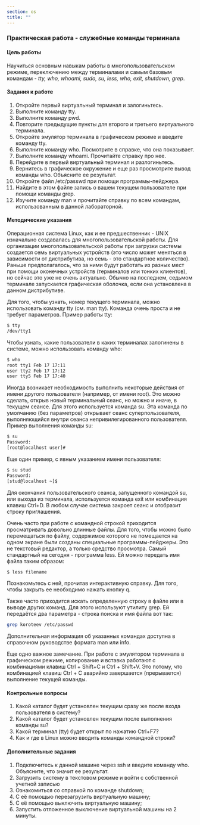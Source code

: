 ```yaml
---
section: os
title: ""
---
```



### Практическая работа - служебные команды терминала


#### Цель работы

Научиться основным навыкам работы в многопользовательском режиме, переключению между терминалами и самым базовым командам - _tty, who, whoami, sudo, su, less, who, exit, shutdown, grep_.


#### Задания к работе



1. Откройте первый виртуальный терминал и залогиньтесь.
2. Выполните команду tty.
3. Выполните команду pwd.
4. Повторите предыдущие пункты для второго и третьего виртуального терминала.
5. Откройте эмулятор терминала в графическом режиме и введите команду tty.
6. Выполните команду who. Посмотрите в справке, что она показывает.
7. Выполните команду whoami. Прочитайте справку про нее. 
8. Перейдите в первый виртуальный терминал и разлогиньтесь.
9. Вернитесь в графическое окружение и еще раз просмотрите вывод команды who. Объясните ее результат.
10.  Откройте файл /etc/passwd при помощи программы-пейджера.
11. Найдите в этом файле запись о вашем текущем пользователе при помощи команды grep.
12. Изучите команду man и прочитайте справку по всем командам, использованным в данной лабораторной.


#### Методические указания

Операционная система Linux, как и ее предшественник - UNIX изначально создавалась для многопользовательской работы. Для организации многопользовательской работы при загрузки системы создается семь виртуальных устройств (это число может меняться в зависимости от дистрибутива, но семь - это стандартное количество). Раньше предполагалось, что за ними будут работать из разных мест при помощи оконечных устройств (терминалов или тонких клиентов), но сейчас это уже не очень актуально. Обычно на последнем, седьмом терминале запускается графическая оболочка, если она установлена в данном дистрибутиве.

Для того, чтобы узнать, номер текущего терминала, можно использовать команду tty (см. man tty). Команда очень проста и не требует параметров. Пример работы tty:


```bash
$ tty  
/dev/tty1
```

Чтобы узнать, какие пользователи в каких терминалах залогинены в системе, можно использовать команду who:

```bash
$ who 
root tty1 Feb 17 17:11 
user tty2 Feb 17 17:12 
user tty5 Feb 17 17:40
```

Иногда возникает необходимость выполнить некоторые действия от имени другого пользователя (например, от имени root). Это можно сделать, открыв новый терминальный сеанс, но можно и иначе, в текущем сеансе. Для этого используется команда su. Эта команда по умолчанию (без параметров) открывает сеанс суперпользователя, выполняющийся внутри сеанса непривилегированного пользователя. Пример выполнения команды su:


```bash
$ su 
Password: 
[root@localhost user]#
```

Еще один пример, с явным указанием имени пользователя:


```bash
$ su stud 
Password:  
[stud@localhost ~]$
```

Для окончания пользовательского сеанса, запущенного командой su, или выхода из терминала, используется команда exit или комбинация клавиш Ctrl+D. В любом случае система закроет сеанс и отобразит строку приглашения.

Очень часто при работе с командной строкой приходится просматривать довольно длинные файлы. Для того, чтобы можно было перемещаться по файлу, содержимое которого не помещается на одном экране были созданы специальные программы-пейджеры. Это не текстовый редактор, а только средство просмотра. Самый стандартный на сегодня - программа less. Ей можно передать имя файла таким образом:


```bash
$ less filename
```

Познакомьтесь с ней, прочитав интерактивную справку. Для того, чтобы закрыть ее необходимо нажать кнопку q. 

Также часто приходится искать определенную строку в файле или в выводе других команд. Для этого используют утилиту grep. Ей передаётся два параметра - строка поиска и имя файла вот так:


```bash
grep koroteev /etc/passwd
```

Дополнительная информация об указанных командах доступна в справочном руководстве формата man или info.

Еще одно важное замечание. При работе с эмулятором терминала в графическом режиме, копирование и вставка работают с комбинациями клавиш Ctrl + Shift+C и Ctrl + Shift+V. Это потому, что комбинацией клавиш Ctrl + C аварийно завершается (прерывается) выполнение текущей команды.


#### Контрольные вопросы



1. Какой каталог будет установлен текущим сразу же после входа пользователя в систему?
2. Какой каталог будет установлен текущим после выполнения команды su?
3. Какой терминал (tty) будет открыт по нажатию Ctrl+F7?
4. Как и где в Linux можно вводить команды командной строки?


#### Дополнительные задания



1. Подключитесь к данной машине через ssh и введите команду who. Объясните, что значит ее результат.
2. Загрузить систему в текстовом режиме и войти с собственной учетной записью
3. Ознакомиться со справкой по команде shutdown;
4. С её помощью перезагрузить виртуальную машину;
5. С её помощью выключить виртуальную машину;
6. Запустить отложенное выключение виртуальной машины на 2 минуты.